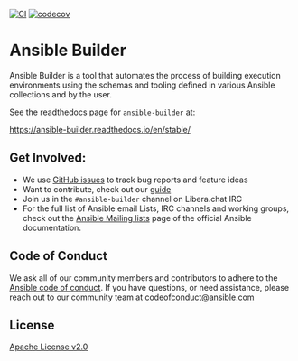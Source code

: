 [![CI](https://github.com/ansible/ansible-builder/actions/workflows/ci.yml/badge.svg?branch=devel)](https://github.com/ansible/ansible-builder/actions?query=branch%3Adevel)
[![codecov](https://codecov.io/gh/ansible/ansible-builder/branch/devel/graph/badge.svg?token=4F6P3DBI40)](https://codecov.io/gh/ansible/ansible-builder)

# Ansible Builder

Ansible Builder is a tool that automates the process of building execution
environments using the schemas and tooling defined in various Ansible
collections and by the user.

See the readthedocs page for `ansible-builder` at:

https://ansible-builder.readthedocs.io/en/stable/


## Get Involved:

* We use [GitHub issues](https://github.com/ansible/ansible-builder/issues) to
  track bug reports and feature ideas
* Want to contribute, check out our [guide](CONTRIBUTING.md)
* Join us in the `#ansible-builder` channel on Libera.chat IRC
* For the full list of Ansible email Lists, IRC channels and working groups,
  check out the [Ansible Mailing
  lists](https://docs.ansible.com/ansible/latest/community/communication.html#mailing-list-information)
  page of the official Ansible documentation.

## Code of Conduct

We ask all of our community members and contributors to adhere to the [Ansible
code of
conduct](http://docs.ansible.com/ansible/latest/community/code_of_conduct.html). If
you have questions, or need assistance, please reach out to our community team
at [codeofconduct@ansible.com](mailto:codeofconduct@ansible.com)

## License

[Apache License v2.0](./LICENSE.md)
